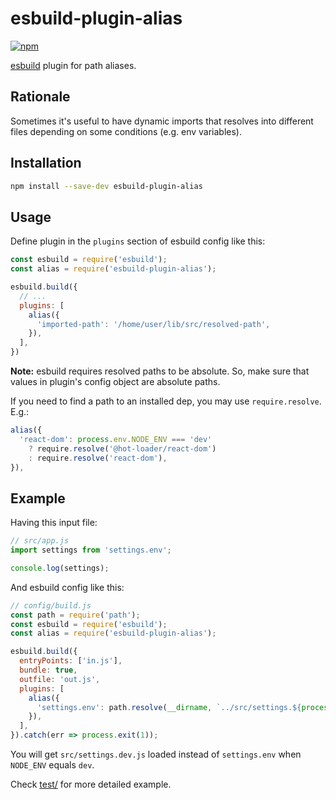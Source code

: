 # esbuild-plugin-alias

[![npm](https://img.shields.io/npm/v/esbuild-plugin-alias.svg)](https://www.npmjs.com/package/esbuild-plugin-alias)

[esbuild](https://github.com/evanw/esbuild) plugin for path aliases.


## Rationale

Sometimes it's useful to have dynamic imports that resolves into different files depending on some conditions 
(e.g. env variables).


## Installation

```sh
npm install --save-dev esbuild-plugin-alias
```


## Usage

Define plugin in the `plugins` section of esbuild config like this:

```js
const esbuild = require('esbuild');
const alias = require('esbuild-plugin-alias');

esbuild.build({
  // ...
  plugins: [
    alias({
      'imported-path': '/home/user/lib/src/resolved-path',
    }),
  ],
})
```

**Note:** esbuild requires resolved paths to be absolute. So, make sure that values in plugin's config object are
absolute paths.

If you need to find a path to an installed dep, you may use `require.resolve`. E.g.:

```js
alias({
  'react-dom': process.env.NODE_ENV === 'dev' 
    ? require.resolve('@hot-loader/react-dom')
    : require.resolve('react-dom'),
}),
```


## Example

Having this input file:

```js
// src/app.js
import settings from 'settings.env';

console.log(settings);
```

And esbuild config like this:

```js
// config/build.js
const path = require('path');
const esbuild = require('esbuild');
const alias = require('esbuild-plugin-alias');

esbuild.build({
  entryPoints: ['in.js'],
  bundle: true,
  outfile: 'out.js',
  plugins: [
    alias({
      'settings.env': path.resolve(__dirname, `../src/settings.${process.env.NODE_ENV}.js`),
    }),
  ],
}).catch(err => process.exit(1));
```

You will get `src/settings.dev.js` loaded instead of `settings.env` when `NODE_ENV` equals `dev`.

Check [test/](test) for more detailed example.
